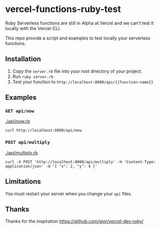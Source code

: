 # vercel-functions-ruby-test

Ruby Serverless functions are still in Alpha at Vercel and we can't test it locally
with the Vercel-CLI.

This repo provide a script and examples to test locally your serverless functions.

## Installation

1. Copy the `server.rb` file into your root directory of your project.
2. Run `ruby server.rb`
3. Test your function to `http://localhost:8000/api/{{function-name}}`

## Examples

### `GET api/now`

[./api/now.rb](https://github.com/Bhacaz/vercel-functions-ruby-test/blob/main/api/now.rb)

```shell
curl http://localhost:8000/api/now
```

### `POST api/multiply`

[./api/multiply.rb](https://github.com/Bhacaz/vercel-functions-ruby-test/blob/main/api/multiply.rb)

```shell
curl -X POST 'http://localhost:8000/api/multiply' -H 'Content-Type: application/json' -d '{ "x": 2, "y": 4 }'
```

## Limitations

You must restart your server when you change your `api` files.

## Thanks

Thanks for the inspiration https://github.com/gior/vercel-dev-ruby/

